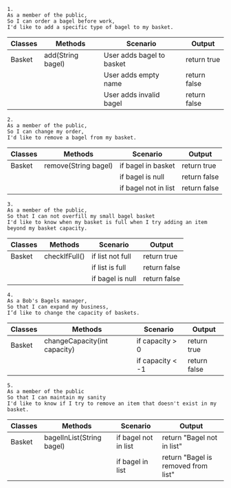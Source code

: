 ```
1.
As a member of the public,
So I can order a bagel before work,
I'd like to add a specific type of bagel to my basket.
```

| Classes | Methods           | Scenario                  | Output       |
|---------|-------------------|---------------------------|--------------|
| Basket  | add(String bagel) | User adds bagel to basket | return true  |
|         |                   | User adds empty name      | return false |
|         |                   | User adds invalid bagel   | return false |


```
2.
As a member of the public,
So I can change my order,
I'd like to remove a bagel from my basket.
```
| Classes | Methods              | Scenario             | Output       |
|---------|----------------------|----------------------|--------------|
| Basket  | remove(String bagel) | if bagel in basket   | return true  |
|         |                      | if bagel is null     | return false |
|         |                      | if bagel not in list | return false |


```
3.
As a member of the public,
So that I can not overfill my small bagel basket
I'd like to know when my basket is full when I try adding an item beyond my basket capacity.
```

| Classes | Methods          | Scenario             | Output       |
|---------|------------------|----------------------|--------------|
| Basket  | checkIfFull()    | if list not full     | return true  |
|         |                  | if list is full      | return false |
|         |                  | if bagel is null     | return false |

```
4.
As a Bob's Bagels manager,
So that I can expand my business,
I’d like to change the capacity of baskets.
```

| Classes | Methods                      | Scenario         | Output       |
|---------|------------------------------|------------------|--------------|
| Basket  | changeCapacity(int capacity) | if capacity > 0  | return true  |
|         |                              | if capacity < -1 | return false |

```
5.
As a member of the public
So that I can maintain my sanity
I'd like to know if I try to remove an item that doesn't exist in my basket.
```

| Classes | Methods                   | Scenario             | Output                              |
|---------|---------------------------|----------------------|-------------------------------------|
| Basket  | bagelInList(String bagel) | if bagel not in list | return "Bagel not in list"          |
|         |                           | if bagel in list     | return "Bagel is removed from list" |
